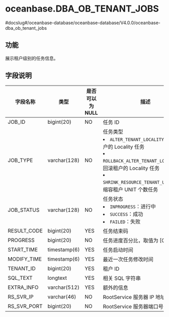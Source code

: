 oceanbase.DBA_OB_TENANT_JOBS 
=================================================
#docslug#/oceanbase-database/oceanbase-database/V4.0.0/oceanbase-dba_ob_tenant_jobs


功能 
--------------------

展示租户级别的任务信息。

字段说明 
----------------------



|    字段名称     |      类型      | 是否可以为 NULL |                                                                                                                                                 描述                                                                                                                                                  |
|-------------|--------------|------------|-----------------------------------------------------------------------------------------------------------------------------------------------------------------------------------------------------------------------------------------------------------------------------------------------------|
| JOB_ID      | bigint(20)   | NO         | 任务 ID                                                                                                                                                                                                                                                                                               |
| JOB_TYPE    | varchar(128) | NO         | 任务类型 <li> `ALTER_TENANT_LOCALITY`：修改租户的 Locality 任务   <li> `ROLLBACK_ALTER_TENANT_LOCALITY`：回滚租户的 Locality 任务   <li> `SHRINK_RESOURCE_TENANT_UNIT_NUM`：缩容租户 UNIT 个数任务    |
| JOB_STATUS  | varchar(128) | NO         | 任务状态 <li> `INPROGRESS`：进行中   <li> `SUCCESS`：成功   <li> `FAILED`：失败                                                                                                        |
| RESULT_CODE | bigint(20)   | YES        | 任务结束码                                                                                                                                                                                                                                                                                               |
| PROGRESS    | bigint(20)   | NO         | 任务进度百分比，取值为 \[0, 100\]                                                                                                                                                                                                                                                                              |
| START_TIME  | timestamp(6) | YES        | 任务启动时间                                                                                                                                                                                                                                                                                              |
| MODIFY_TIME | timestamp(6) | YES        | 最近一次任务修改时间                                                                                                                                                                                                                                                                                          |
| TENANT_ID   | bigint(20)   | YES        | 租户 ID                                                                                                                                                                                                                                                                                               |
| SQL_TEXT    | longtext     | YES        | 相关 SQL 字符串                                                                                                                                                                                                                                                                                          |
| EXTRA_INFO  | varchar(512) | YES        | 额外的信息                                                                                                                                                                                                                                                                                               |
| RS_SVR_IP   | varchar(46)  | NO         | RootService 服务器 IP 地址                                                                                                                                                                                                                                                                               |
| RS_SVR_PORT | bigint(20)   | NO         | RootService 服务器端口号                                                                                                                                                                                                                                                                                  |


